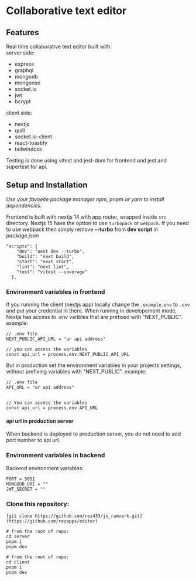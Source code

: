 # Collaborative text editor



## Features

Real time collaborative text editor built with:  
server side:
- express
- graphql
- mongodb
- mongoose
- socket.io
- jwt
- bcrypt

client side:
- nextjs
- quill
- socket.io-client
- react-toastify
- tailwindcss


Testing is done using vitest and jest-dom for frontend and jest and supertest for api.  



## Setup and Installation

*Use your favoeite package manager npm, pnpm or yarn to install dependencies.*

Frontend is built with nextjs 14 with app router, wrapped inside `src` directory. Nextjs 15 have the option to use `turbopack` or `webpack`. If you need to use webpack then simply remove **--turbo** from **dev script** in *package.json*

```
"scripts": {
    "dev": "next dev --turbo",
    "build": "next build",
    "start": "next start",
    "lint": "next lint",
    "test": "vitest --coverage"
  },

```

### Environment variables in frontend

If you running the client (nextjs app) locally change the `.example.env` to `.env` and put your credential in there. When running in developement mode, Nextjs has access to .env varibles that are prefixed with "NEXT_PUBLIC". example:

```
// .env file
NEXT_PUBLIC_API_URL = "ur api address"

// you can access the variables
const api_url = process.env.NEXT_PUBLIC_API_URL
```

But in production set the environment variables in your projects settings, without prefixing variables with "NEXT_PUBLIC". example:

```
// .env file
API_URL = "ur api address"


// You can access the variables
const api_url = process.env.API_URL
```

#### api url in production server

When backend is deployed to production server, you do not need to add port number to api url.

### Environment variables in backend

Backend environment variables:

```
PORT = 5051
MONGODB_URI = ""
JWT_SECRET = ""
```


### Clone this repository:



```
[git clone https://github.com/rez433/js_ramverk.git](https://github.com/rezapps/editor)

# from the root of repo:
cd server
pnpm i
pnpm dev

# from the root of repo:
cd client
pnpm i
pnpm dev

```
